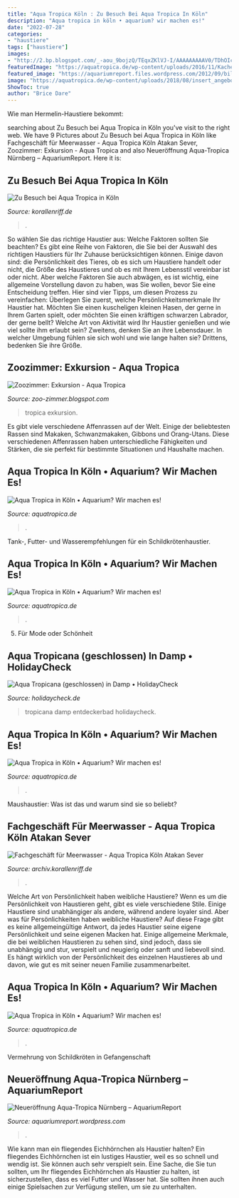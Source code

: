 ```yaml
---
title: "Aqua Tropica Köln : Zu Besuch Bei Aqua Tropica In Köln"
description: "Aqua tropica in köln • aquarium? wir machen es!"
date: "2022-07-28"
categories:
- "haustiere"
tags: ["haustiere"]
images:
- "http://2.bp.blogspot.com/_-aou_9bojzQ/TEqxZKlVJ-I/AAAAAAAAAV0/TDhOIc4rQHQ/s1600/L1050136.JPG"
featuredImage: "https://aquatropica.de/wp-content/uploads/2016/11/Kachel_261x190_aktion_ratgeber_1.jpg"
featured_image: "https://aquariumreport.files.wordpress.com/2012/09/bildschirmfoto-2012-09-17-um-05-13-41.png?w=300"
image: "https://aquatropica.de/wp-content/uploads/2018/08/insert_angebot_homepage_518x600_Monats_AutoFood_2-2.jpg"
ShowToc: true
author: "Brice Dare"
---
```



Wie man Hermelin-Haustiere bekommt:

	

		
searching about Zu Besuch bei Aqua Tropica in Köln you've visit to the right web. We have 9 Pictures about Zu Besuch bei Aqua Tropica in Köln like Fachgeschäft für Meerwasser - Aqua Tropica Köln Atakan Sever, Zoozimmer: Exkursion - Aqua Tropica and also Neueröffnung Aqua-Tropica Nürnberg – AquariumReport. Here it is:
		
    
## Zu Besuch Bei Aqua Tropica In Köln

<img loading=lazy src="https://www.korallenriff.de/imgThumbs/7579_5ad8522ad0222.jpg" onerror="this.onerror=null;this.src='https://tse2.mm.bing.net/th?id=OIP.7Bp4NIalVov4hHgirWhVcAHaD6&amp;pid=15.1';" alt="Zu Besuch bei Aqua Tropica in Köln">

_Source: korallenriff.de_

>. 

	

So wählen Sie das richtige Haustier aus: Welche Faktoren sollten Sie beachten?
Es gibt eine Reihe von Faktoren, die Sie bei der Auswahl des richtigen Haustiers für Ihr Zuhause berücksichtigen können. Einige davon sind: die Persönlichkeit des Tieres, ob es sich um Haustiere handelt oder nicht, die Größe des Haustieres und ob es mit Ihrem Lebensstil vereinbar ist oder nicht. Aber welche Faktoren Sie auch abwägen, es ist wichtig, eine allgemeine Vorstellung davon zu haben, was Sie wollen, bevor Sie eine Entscheidung treffen. Hier sind vier Tipps, um diesen Prozess zu vereinfachen:
Überlegen Sie zuerst, welche Persönlichkeitsmerkmale Ihr Haustier hat. Möchten Sie einen kuscheligen kleinen Hasen, der gerne in Ihrem Garten spielt, oder möchten Sie einen kräftigen schwarzen Labrador, der gerne bellt? Welche Art von Aktivität wird Ihr Haustier genießen und wie viel sollte ihm erlaubt sein? Zweitens, denken Sie an ihre Lebensdauer. In welcher Umgebung fühlen sie sich wohl und wie lange halten sie? Drittens, bedenken Sie ihre Größe.

    
## Zoozimmer: Exkursion - Aqua Tropica

<img loading=lazy src="http://2.bp.blogspot.com/_-aou_9bojzQ/TEqxZKlVJ-I/AAAAAAAAAV0/TDhOIc4rQHQ/s1600/L1050136.JPG" onerror="this.onerror=null;this.src='https://tse3.mm.bing.net/th?id=OIP.dJNSIf-86wjtegMeRl_LvQHaJ4&amp;pid=15.1';" alt="Zoozimmer: Exkursion - Aqua Tropica">

_Source: zoo-zimmer.blogspot.com_

>tropica exkursion. 

	

Es gibt viele verschiedene Affenrassen auf der Welt. Einige der beliebtesten Rassen sind Makaken, Schwanzmakaken, Gibbons und Orang-Utans. Diese verschiedenen Affenrassen haben unterschiedliche Fähigkeiten und Stärken, die sie perfekt für bestimmte Situationen und Haushalte machen.

    
## Aqua Tropica In Köln • Aquarium? Wir Machen Es!

<img loading=lazy src="https://aquatropica.de/wp-content/uploads/2018/08/insert_angebot_homepage_518x600_Monats_AutoFood_2-2.jpg" onerror="this.onerror=null;this.src='https://tse3.mm.bing.net/th?id=OIP.wRgo5hp9GNxY0TnhzyCB7wHaIl&amp;pid=15.1';" alt="Aqua Tropica in Köln • Aquarium? Wir machen es!">

_Source: aquatropica.de_

>. 

	

Tank-, Futter- und Wasserempfehlungen für ein Schildkrötenhaustier.

    
## Aqua Tropica In Köln • Aquarium? Wir Machen Es!

<img loading=lazy src="https://aquatropica.de/wp-content/uploads/2018/12/PC140016-247x300.jpg" onerror="this.onerror=null;this.src='https://tse4.mm.bing.net/th?id=OIP.dhEaeqWhO6np2bX-__7M8gAAAA&amp;pid=15.1';" alt="Aqua Tropica in Köln • Aquarium? Wir machen es!">

_Source: aquatropica.de_

>. 

	

5. Für Mode oder Schönheit

    
## Aqua Tropicana (geschlossen) In Damp • HolidayCheck

<img loading=lazy src="https://www.holidaycheck.de/legacy_image.php?r=/data/urlaubsbilder/mittel/41/1158222121.jpg?v=6.5" onerror="this.onerror=null;this.src='https://tse1.mm.bing.net/th?id=OIP.fN0XqLHmUN1KVqCvROGv9QAAAA&amp;pid=15.1';" alt="Aqua Tropicana (geschlossen) in Damp • HolidayCheck">

_Source: holidaycheck.de_

>tropicana damp entdeckerbad holidaycheck. 

	



    
## Aqua Tropica In Köln • Aquarium? Wir Machen Es!

<img loading=lazy src="https://aquatropica.de/wp-content/uploads/2016/11/Kachel_261x190_aktion_ratgeber_1.jpg" onerror="this.onerror=null;this.src='https://tse1.mm.bing.net/th?id=OIP.ut06v9_7EuOy4CIVAw8e1AAAAA&amp;pid=15.1';" alt="Aqua Tropica in Köln • Aquarium? Wir machen es!">

_Source: aquatropica.de_

>. 

	

Maushaustier: Was ist das und warum sind sie so beliebt?

    
## Fachgeschäft Für Meerwasser - Aqua Tropica Köln Atakan Sever

<img loading=lazy src="https://archiv.korallenriff.de/06atakan_6.jpg" onerror="this.onerror=null;this.src='https://tse3.mm.bing.net/th?id=OIP.bCOum6p0D3mRoy58uX7IEAHaFj&amp;pid=15.1';" alt="Fachgeschäft für Meerwasser - Aqua Tropica Köln Atakan Sever">

_Source: archiv.korallenriff.de_

>. 

	

Welche Art von Persönlichkeit haben weibliche Haustiere?
Wenn es um die Persönlichkeit von Haustieren geht, gibt es viele verschiedene Stile. Einige Haustiere sind unabhängiger als andere, während andere loyaler sind. Aber was für Persönlichkeiten haben weibliche Haustiere?
Auf diese Frage gibt es keine allgemeingültige Antwort, da jedes Haustier seine eigene Persönlichkeit und seine eigenen Macken hat. Einige allgemeine Merkmale, die bei weiblichen Haustieren zu sehen sind, sind jedoch, dass sie unabhängig und stur, verspielt und neugierig oder sanft und liebevoll sind. Es hängt wirklich von der Persönlichkeit des einzelnen Haustieres ab und davon, wie gut es mit seiner neuen Familie zusammenarbeitet.

    
## Aqua Tropica In Köln • Aquarium? Wir Machen Es!

<img loading=lazy src="https://aquatropica.de/wp-content/themes/flatsome-child/images/stopwatch_color.svg" onerror="this.onerror=null;this.src='https://tse1.mm.bing.net/th?id=OIP.__qs23dsffChOugEp1u4lgD6D6&amp;pid=15.1';" alt="Aqua Tropica in Köln • Aquarium? Wir machen es!">

_Source: aquatropica.de_

>. 

	

Vermehrung von Schildkröten in Gefangenschaft

    
## Neueröffnung Aqua-Tropica Nürnberg – AquariumReport

<img loading=lazy src="https://aquariumreport.files.wordpress.com/2012/09/bildschirmfoto-2012-09-17-um-05-13-41.png?w=300" onerror="this.onerror=null;this.src='https://tse1.mm.bing.net/th?id=OIP.kAFDiyZQ4kvBh75wZKZ1JwAAAA&amp;pid=15.1';" alt="Neueröffnung Aqua-Tropica Nürnberg – AquariumReport">

_Source: aquariumreport.wordpress.com_

>. 

	

Wie kann man ein fliegendes Eichhörnchen als Haustier halten?
Ein fliegendes Eichhörnchen ist ein lustiges Haustier, weil es so schnell und wendig ist. Sie können auch sehr verspielt sein. Eine Sache, die Sie tun sollten, um Ihr fliegendes Eichhörnchen als Haustier zu halten, ist sicherzustellen, dass es viel Futter und Wasser hat. Sie sollten ihnen auch einige Spielsachen zur Verfügung stellen, um sie zu unterhalten.

